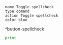 ```button  
name Toggle spellcheck  
type comand  
action Toggle spellcheck  
color blue  
```  
^button-spellcheck
```python
print
```